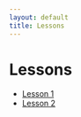 ```yaml
---
layout: default
title: Lessons
---
```


# Lessons

- [Lesson 1](./lesson1.md)
- [Lesson 2](./lesson2.md)
